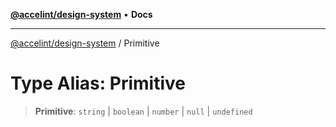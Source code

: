 [**@accelint/design-system**](../README.md) • **Docs**

***

[@accelint/design-system](../README.md) / Primitive

# Type Alias: Primitive

> **Primitive**: `string` \| `boolean` \| `number` \| `null` \| `undefined`
